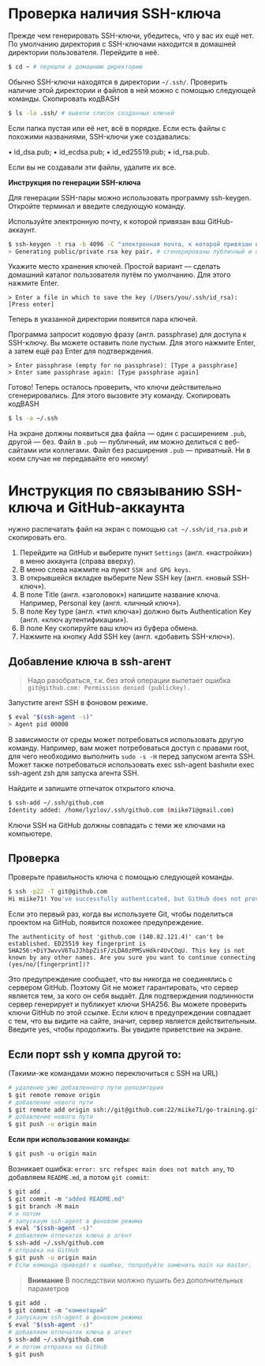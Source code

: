 # Проверка наличия SSH-ключа

Прежде чем генерировать SSH-ключи, убедитесь, что у вас их ещё нет. По умолчанию директория с SSH-ключами находится в домашней директории пользователя. Перейдите в неё.

```bash
$ cd ~ # перешли в домашнюю директорию 
```

Обычно SSH-ключи находятся в директории `~/.ssh/`. Проверить наличие этой директории и файлов в ней можно с помощью следующей команды.
Скопировать кодBASH

```bash
$ ls -la .ssh/ # вывели список созданных ключей 
```

Если папка пустая или её нет, всё в порядке. Если есть файлы с похожими названиями, SSH-ключи уже создавались:

• id_dsa.pub;
• id_ecdsa.pub;
• id_ed25519.pub;
• id_rsa.pub.

Если вы не создавали эти файлы, удалите их все.

**Инструкция по генерации SSH-ключа**

Для генерации SSH-пары можно использовать программу ssh-keygen. Откройте терминал и введите следующую команду.

Используйте электронную почту, к которой привязан ваш GitHub-аккаунт.

```bash
$ ssh-keygen -t rsa -b 4096 -C "электронная почта, к которой привязан ваш аккаунт на GitHub" 
> Generating public/private rsa key pair. # сгенерированы публичный и приватный ключи 
```

Укажите место хранения ключей. Простой вариант — сделать домашний каталог пользователя путём по умолчанию. Для этого нажмите Enter.

```
> Enter a file in which to save the key (/Users/you/.ssh/id_rsa): [Press enter] 
```

Теперь в указанной директории появится пара ключей.

Программа запросит кодовую фразу (англ. passphrase) для доступа к SSH-ключу. Вы можете оставить поле пустым. Для этого нажмите Enter, а затем ещё раз Enter для подтверждения.

```
> Enter passphrase (empty for no passphrase): [Type a passphrase]
> Enter same passphrase again: [Type passphrase again] 
```

Готово! Теперь осталось проверить, что ключи действительно сгенерировались. Для этого вызовите эту команду.
Скопировать кодBASH

```bash
$ ls -a ~/.ssh 
```

На экране должны появиться два файла — один с расширением `.pub`, другой — без. Файл в `.pub` — публичный, им можно делиться с веб-сайтами или коллегами. Файл без расширения `.pub` — приватный. Ни в коем случае не передавайте его никому!  

# Инструкция по связыванию SSH-ключа и GitHub-аккаунта

нужно распечатать файл на экран с помощью `cat ~/.ssh/id_rsa.pub` и скопировать его.

1. Перейдите на GitHub и выберите пункт `Settings` (англ. «настройки») в меню аккаунта (справа вверху).
2. В меню слева нажмите на пункт `SSH and GPG keys`.
3. В открывшейся вкладке выберите New SSH key (англ. «новый SSH-ключ»).
4. В поле Title (англ. «заголовок») напишите название ключа. Например, Personal key (англ. «личный ключ»).
5. В поле Key type (англ. «тип ключа») должно быть Authentication Key (англ. «ключ аутентификации»).
6. В поле Key скопируйте ваш ключ из буфера обмена.
7. Нажмите на кнопку Add SSH key (англ. «добавить SSH-ключ»).

## Добавление ключа в ssh-агент

> Надо разобраться, т.к. без этой операции вылетает ошибка
> `git@github.com: Permission denied (publickey).`

Запустите агент SSH в фоновом режиме.

```bash
$ eval "$(ssh-agent -s)"
> Agent pid 00000
```

В зависимости от среды может потребоваться использовать другую команду. Например, вам может потребоваться доступ с правами root, для чего необходимо выполнить `sudo -s -H` перед запуском агента SSH. Может также потребоваться использовать exec ssh-agent bashили exec ssh-agent zsh для запуска агента SSH.

Найдите и запишите отпечаток открытого ключа.

```bash
$ ssh-add ~/.ssh/github.com
Identity added: /home/lyzlov/.ssh/github.com (miike71@gmail.com)
```

Ключи SSH на GitHub должны совпадать с теми же ключами на компьютере.

## Проверка

Проверьте правильность ключа с помощью следующей команды.

```bash
$ ssh -p22 -T git@github.com 
Hi miike71! You've successfully authenticated, but GitHub does not provide shell access.
```

Если это первый раз, когда вы используете Git, чтобы поделиться проектом на GitHub, появится похожее предупреждение.

```
The authenticity of host 'github.com (140.82.121.4)' can't be established. ED25519 key fingerprint is SHA256:+DiY3wvvV6TuJJhbpZisF/zLDA0zPMSvHdkr4UvCOqU. This key is not known by any other names. Are you sure you want to continue connecting (yes/no/[fingerprint])? 
```

Это предупреждение сообщает, что вы никогда не соединялись с сервером GitHub. Поэтому Git не может гарантировать, что сервер является тем, за кого он себя выдаёт.
Для подтверждения подлинности сервер генерирует и публикует ключи SHA256. Вы можете проверить ключи GitHub по этой ссылке. Если ключ в предупреждении совпадает с тем, что вы видите на сайте, значит, сервер является действительным. Введите yes, чтобы продолжить. Вы увидите приветствие на экране.

## Если порт ssh у компа другой то:

(Такими-же командами можно переключиться с SSH на URL)

```bash
# удаление уже добавленного пути репозитория
$ git remote remove origin 
# добавление нового пути
$ git remote add origin ssh://git@github.com:22/miike71/go-training.git
# добавление нового пути
$ git push -u origin main
```

**Если при использовании команды**:

```bash
$ git push -u origin main
```

Возникает ошибка: `error: src refspec main does not match any`, то добавляем `README.md`, а потом `git commit`:

```bash
$ git add .
$ git commit -m "added README.md"
$ git branch -M main
# и потом 
# запускаум ssh-agent в фоновом режима
$ eval "$(ssh-agent -s)"
# добавляем отпечаток ключа в агент
$ ssh-add ~/.ssh/github.com
# отправка на GitHub
$ git push -u origin main 
# Если команда приведёт к ошибке, попробуйте заменить main на master.
```

> **Внимание** В последствии молжно пушить без дополнительных параметров

```bash
$ git add .
$ git commit -m "коментарий"
# запускаум ssh-agent в фоновом режима
$ eval "$(ssh-agent -s)"
# добавляем отпечаток ключа в агент
$ ssh-add ~/.ssh/github.com
# и потом отправка на GitHub
$ git push
```

